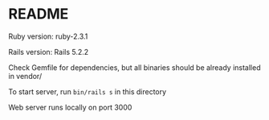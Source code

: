 # README

Ruby version:
	ruby-2.3.1

Rails version:
	Rails 5.2.2

Check Gemfile for dependencies, but all binaries
should be already installed in vendor/

To start server, run `bin/rails s` in this directory

Web server runs locally on port 3000
